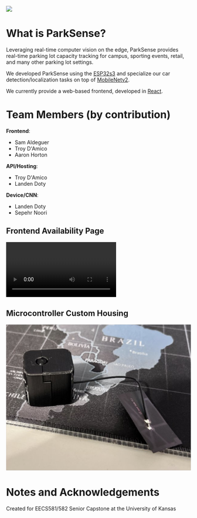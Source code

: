 ![](./park-sense/src/img/logos/parksense-logo.png)

# What is ParkSense?

Leveraging real-time computer vision on the edge, ParkSense provides real-time parking lot capacity tracking for campus, sporting events, retail, and many other parking lot settings.

We developed ParkSense using the [ESP32s3](https://www.seeedstudio.com/XIAO-ESP32S3-p-5627.html?gad_source=1&gclid=CjwKCAjw9IayBhBJEiwAVuc3fjy7BQsDdvPK5KJzw_hz1yBiIKzPyLZ91Xxr-qeByd02p219zY0WAhoCu1kQAvD_BwE) and specialize our car detection/localization tasks on top of [MobileNetv2](https://arxiv.org/abs/1801.04381).

We currently provide a web-based frontend, developed in [React](https://react.dev/).

# Team Members (by contribution)

**Frontend**:
- Sam Aldeguer
- Troy D'Amico
- Aaron Horton

**API/Hosting**:
- Troy D'Amico
- Landen Doty

**Device/CNN**:
- Landen Doty
- Sepehr Noori

## Frontend Availability Page

<video loop src="./docs/imgs/Frontend_Demo_Availability_Page.mp4"></video>

## Microcontroller Custom Housing

![](./docs/imgs/mcu.png)

# Notes and Acknowledgements 

Created for EECS581/582 Senior Capstone at the University of Kansas

